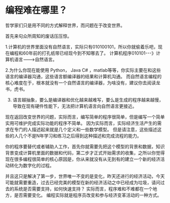 # 编程难在哪里？

哲学家们只是用不同的方式解释世界，而问题在于改变世界。

首先来句众所周知的废话压压惊。

1.计算机的世界里面没有自然语言，实际只有010100101，所以你就偷着乐吧，现在编程和60年前的打孔纸带已经现今到不知哪去了。 计算机程序010101---》计算机语言--->自然语言。

2.为什么你现在能使用 Python， Java C# ，matlab等等，你实际主要在和这些语言的编译器沟通，这些语言额编译器的结果和计算机沟通。 而自然语言编程的核心难度在于，根本就没有一个自然语言的编译器，为啥没有，建议你去阅读龙书，虎书。

3. 语言越抽象，要么是编译器和优化越来越难写，要么是生成的程序越来越慢，导致在现有硬件性能下，无法把计算机语言向自然语言更接近。

现在返回改变世界的问题，实际而言，编写简单的程序很简单，但是编写一个简单实用可维护完成实际功能的程序不简单。 因为实际而言，实际经济生活产生的需求在专门的人描述起来就是几个定义和一些数学模型。 但是请注意，这些描述这些的人几个不是N年学习和练习之后得到这种描述和完成流程的能力。

你的程序要替代或者辅助人工作，首先你就需要先把这个模型的背景和数据，知识背景变成计算机里面的数据和代码，第二步才正式开始需求的收集，之所以你觉得现在很多编程很简单的核心原因是，你从来就没有从无到有的建立一个新的经济活动转化为数字化的过程。

并且这只是解决了第一步，世界唯一不变的是变化，昨天还进行的经济活动，今天可能就需要重造，过去已经完美的模型在新的经济活动之中已经成为垃圾，请问过去的系统是否需要支持，如何快速支持？ 实际而言，程序难和不难都在一个地方，是否需要变化。 编程实际就是程序员改变和参与经济变革活动的一种方式。
